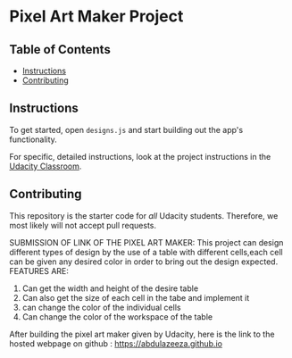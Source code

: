 # Pixel Art Maker Project

## Table of Contents

* [Instructions](#instructions)
* [Contributing](#contributing)

## Instructions

To get started, open `designs.js` and start building out the app's functionality.

For specific, detailed instructions, look at the project instructions in the [Udacity Classroom](https://classroom.udacity.com/me).

## Contributing

This repository is the starter code for _all_ Udacity students. Therefore, we most likely will not accept pull requests.

SUBMISSION OF LINK OF THE PIXEL ART MAKER:
This project can design different types of design by the use of a table with different cells,each cell can be given any desired color in order to bring out the design expected.
FEATURES ARE:
1) Can get the width and height of the desire table
2) Can also get the size of each cell in the tabe and implement it
3) can change the color of the individual cells
4) Can change the color of the workspace of the table

After building the pixel art maker given by Udacity, here is the link to the hosted webpage on github : 
https://abdulazeeza.github.io
